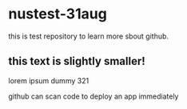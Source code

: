 # nustest-31aug
this is test repository to learn more sbout github.

## this text is slightly smaller!

lorem ipsum dummy 321

github can scan code to deploy an app immediately
